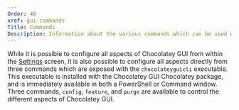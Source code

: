 ```yaml
---
Order: 40
xref: gui-commands
Title: Commands
Description: Information about the various commands which can be used with Chocolatey GUI
---
```


While it is possible to configure all aspects of Chocolatey GUI from within the [Settings]() screen, it is also possible to configure all aspects directly from three commands which are exposed with the `chocolateyguicli` executable.  This executable is installed with the Chocolatey GUI Chocolatey package, and is immediately available in both a PowerShell or Command window.  Three commands, `config`, `feature`, and `purge` are available to control the different aspects of Chocolatey GUI.